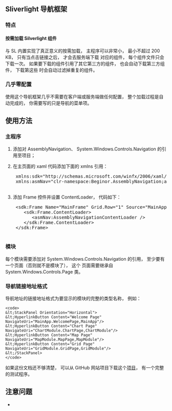 ## Sliverlight 导航框架

### 特点

#### 按需加载 Silverlight 组件

与 SL 内置实现了真正意义的按需加载， 主程序可以非常小， 最小不超过 200 KB， 只有当点击链接之后， 才会去服务端下载
对应的组件， 每个组件文件只会下载一次。 如果要下载的组件引用了其它第三方的组件， 也会自动下载第三方组件， 下载第这些
时会自动过滤掉重复的组件。

### 几乎零配置

使用这个导航框架几乎不需要在客户端或服务端做任何配置， 整个加载过程是自动完成的， 你需要写的只是导航的菜单项。

## 使用方法

### 主程序

1. 添加对 AssemblyNavigation、 System.Windows.Controls.Navigation 的引用至项目；
2. 在主页面的 xaml 代码添加下面的 xmlns 引用：

    <pre>
    xmlns:sdk="http://schemas.microsoft.com/winfx/2006/xaml/presentation/sdk"  
    xmlns:asmNav="clr-namespace:Beginor.AssemblyNavigation;assembly=Beginor.AssemblyNavigation"
    </pre>

3. 添加 Frame 控件并设置 ContentLoader， 代码如下：

    <pre>
    &lt;sdk:Frame Name="MainFrame" Grid.Row="1" Source="MainApp.WelcomePage,MainApp">
       &lt;sdk:Frame.ContentLoader>
          &lt;asmNav:AssemblyNavigationContentLoader />
       &lt;/sdk:Frame.ContentLoader>
    &lt;/sdk:Frame>
    </pre>

### 模块

每个模块需要添加对 System.Windows.Controls.Navigation 的引用， 至少要有一个页面（否则就不是模块了）， 这个
页面需要继承自 System.Windows.Controls.Page 类。

### 导航链接地址格式

导航地址的链接地址格式为要显示的模块的完整的类型名称， 例如：

    <code>
    &lt;StackPanel Orientation="Horizontal">
    &lt;HyperlinkButton Content="Welcome Page" NavigateUri="MainApp.WelcomePage,MainApp"/>
    &lt;HyperlinkButton Content="Chart Page" NavigateUri="ChartModule.ChartPage,ChartModule"/>
    &lt;HyperlinkButton Content="Map Page" NavigateUri="MapModule.MapPage,MapModule"/>
    &lt;HyperlinkButton Content="Grid Page" NavigateUri="GridModule.GridPage,GridModule"/>
    &lt;/StackPanel>
    </code>

如果这份文档还不够清楚， 可以从 GitHub 网站项目下载这个[项目](https://github.com/beginor/AssemblyNavigation)， 有一个完整的测试程序。

## 注意问题

* 
